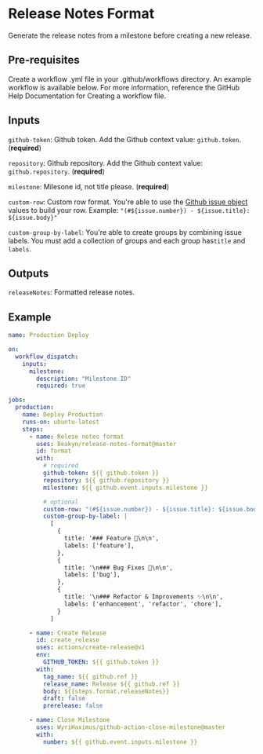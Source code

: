 # Release Notes Format

Generate the release notes from a milestone before creating a new release.

## Pre-requisites

Create a workflow .yml file in your .github/workflows directory. An example workflow is available below. For more information, reference the GitHub Help Documentation for Creating a workflow file.

## Inputs

`github-token`: Github token. Add the Github context value: `github.token`. (**required**)

`repository`: Github repository. Add the Github context value: `github.repository`. (**required**)

`milestone`: Milesone id, not title please. (**required**)

`custom-row`: Custom row format. You're able to use the [Github issue object](https://docs.github.com/en/free-pro-team@latest/rest/reference/issues#get-an-issue) values ​​to build your row.
Example: `"(#${issue.number}) - ${issue.title}: ${issue.body}"`

`custom-group-by-label`: You're able to create groups by combining issue labels. You must add a collection of groups and each group has`title` and `labels`.

## Outputs

`releaseNotes`: Formatted release notes.

## Example

```yaml
name: Production Deploy

on:
  workflow_dispatch:
    inputs:
      milestone:
        description: "Milestone ID"
        required: true

jobs:
  production:
    name: Deploy Production
    runs-on: ubuntu-latest
    steps:
      - name: Relese notes format
        uses: Beakyn/release-notes-format@master
        id: format
        with:
          # required
          github-token: ${{ github.token }}
          repository: ${{ github.repository }}
          milestone: ${{ github.event.inputs.milestone }}

          # optional
          custom-row: "(#${issue.number}) - ${issue.title}: ${issue.body}"
          custom-group-by-label: |
            [
              {
                title: '### Feature 🎉\n\n',
                labels: ['feature'],
              },
              {
                title: '\n### Bug Fixes 🐛\n\n',
                labels: ['bug'],
              },
              {
                title: '\n### Refactor & Improvements ✨\n\n',
                labels: ['enhancement', 'refactor', 'chore'],
              }
            ]

      - name: Create Release
        id: create_release
        uses: actions/create-release@v1
        env:
          GITHUB_TOKEN: ${{ github.token }}
        with:
          tag_name: ${{ github.ref }}
          release_name: Release ${{ github.ref }}
          body: ${{steps.format.releaseNotes}}
          draft: false
          prerelease: false

      - name: Close Milestone
        uses: WyriHaximus/github-action-close-milestone@master
        with:
          number: ${{ github.event.inputs.milestone }}
```

